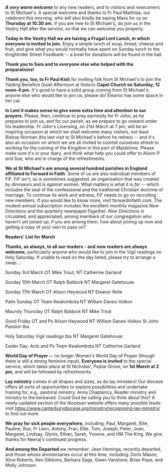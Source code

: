 
***A very warm welcome*** to any new readers, and to visitors and
newcomers to St Michael\'s. A special welcome and thanks to Fr Paul
Matthias, our celebrant this morning, who will also kindly be saying
Mass for us on **Thursday at 10.30 am.** If you are new to St
Michael\'s, do join us in the Vestry Hall after the service, so that we
can welcome you properly.

**Today in the Vestry Hall we are having a Frugal Lent Lunch, in which
everyone is invited to join.** Enjoy a simple lunch of soup, bread,
cheese and fruit, and give what you would normally have spent on Sunday
lunch to the Knightrider Street Foodbank -- a bowl for donations will be
found in the hall.

**Thank you to Sara and to everyone else who helped with the
preparations!**

**Thank you, too, to Fr Paul Kish** for inviting folk from St Michael\'s
to join the Yalding Benefice Quiet Afternoon at historic **Capel Church
on Saturday, 12 noon-4 pm.** It\'s good to have a solid group coming
from St Michael\'s; anyone else who would like to join us, please do!
Eleanor has some space in her car.

**In Lent it makes sense to give some extra time and attention to our
prayers.** Please, then, continue to pray earnestly for Fr John, as he
prepares to join us, and for our parish, as we prepare to go onward
under his leadership. Fr John\'s Licensing, on 21st March at 7 pm,
will be an inspiring occasion at which we shall welcome many visitors,
not least Bishop Norman (his last visit to St Michael\'s before he
retires) -- and it\'s also an occasion on which we are all invited to
commit ourselves afresh to working for the coming of the Kingdom in this
part of Maidstone. Please make sure it\'s in your diary, and think what
help you could offer to Alison P and Sue, who are in charge of the
refreshments.

**We at St Michael\'s are among several hundred parishes in England
affiliated to Forward in Faith.** Some of us are also individual members
of FiF. FiF isn\'t, as is sometimes suggested, an organisation that was
created by dinosaurs and is *against* women. What matters is what it is
*for --* which includes the seal of the confessional and the traditional
Christian doctrine of marriage. To continue its work and witness, FiF
needs to go on recruiting new members. If you would like to know more,
visit forwardinfaith.com. The modest annual subscription includes the
excellent monthly magazine *New Directions* and the quarterly
newspaper*Together. New Directions* is circulated, and appreciated,
among members of our congregation who haven\'t yet joined up; if you are
among them, how about joining up now and getting a copy of your own to
pass on?

**Readers\' List for March**

**Thanks, as always, to all our readers -** **and** **new readers are
always welcome,** particularly anyone who would like to join in the
Vigil readings on Holy Saturday. If unable to read on the day listed,
please try to arrange a swap....

Sunday 3rd March OT Mike Trout, NT Catherine Garland

Sunday 10th March OT Ralph Baldock NT Margaret Gatehouse

Sunday 17th March OT Alison Heywood NT Eleanor Relle

Palm Sunday OT Team Kwalombota NT William Danes-Volkov

Maundy Thursday OT Ralph Baldock NT Mike Trout

Good Friday OT and Ps Alison Heywood NT William Danes-Volkov St John
Passion tba

Holy Saturday Vigil readings tba NT Margaret Gatehouse

Easter Day: Acts and Ps Team Kwalombota NT Catherine Garland

**World Day of Prayer --** no longer Women\'s World Day of Prayer
(though there is still a strong feminine input). **Everyone is invited**
to the special service, which takes place at St Nicholas\', Poplar
Grove, on **1st March at 2 pm,** and will be followed by refreshments.

**Lay ministry** comes in all shapes and sizes, as do lay ministers! Our
diocese offers all sorts of opportunities to explore possibilities and
undertake training for, e.g., pastoral ministry, Anna Chaplaincy, Reader
ministry and ministry to the bereaved. Could God be calling you to think
about this? A newly-updated section of the diocesan website offers many
possible leads: visit
<https://www.canterburydiocese.org/ministry/recognising-lay-ministry/>
to find out more.

**We pray for sick people everywhere,** including: Paul, Margaret,
Ellie, Pauline, Rue, Fr Leon, Antony, Fran, Ellie, Tom, Joseph, Peter,
Joan, Margaret, Lindsay, Glynis, Ethan, Sarah, Yvonne, and HM The King.
We give thanks for Neeraj\'s continued progress.

**And among the Departed** we remember: Jean Hemings, recently departed,
and those whose anniversaries occur at this time, including: Doris
Mason, Alice Roberts, Ken Gibbons, Barbara Sage, Gwen Vanstone, Brian
Pope, and Molly Johnson.
